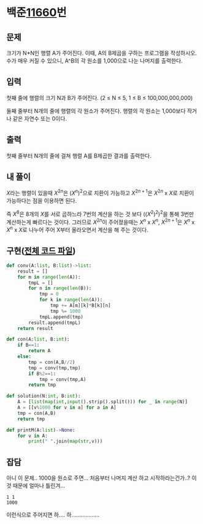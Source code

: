 # 백준[11660](https://www.acmicpc.net/problem/10830)번
## 문제
 크기가 N*N인 행렬 A가 주어진다. 이때, A의 B제곱을 구하는 프로그램을 작성하시오. 수가 매우 커질 수 있으니, A^B의 각 원소를 1,000으로 나눈 나머지를 출력한다.

## 입력
 첫째 줄에 행렬의 크기 N과 B가 주어진다. (2 ≤ N ≤  5, 1 ≤ B ≤ 100,000,000,000)

 둘째 줄부터 N개의 줄에 행렬의 각 원소가 주어진다. 행렬의 각 원소는 1,000보다 작거나 같은 자연수 또는 0이다.


## 출력
 첫째 줄부터 N개의 줄에 걸쳐 행렬 A를 B제곱한 결과를 출력한다.

## 내 풀이
 $X$라는 행렬이 있을때 $X$<sup>$2n$</sup>은 ($X^n$)<sup>$2$</sup>으로 치환이 가능하고 $X$<sup>$2n+1$</sup>은 $X$<sup>$2n$</sup> x $X$로 치환이 가능하다는 점을 이용하면 된다.

 즉 $X^8$은 8개의 $X$를 서로 곱하느라 7번의 계산을 하는 것 보다 (($X$<sup>$2$</sup>)<sup>$2$</sup>)<sup>$2$</sup>을 통해 3번만 계산하는게 빠르다는 것이다. 그러므로 $X$<sup>$2n$</sup>이 주어졌을때는 $X$<sup>$n$</sup> x $X$<sup>$n$</sup>, $X$<sup>$2n+1$</sup>은 $X$<sup>$n$</sup> x $X$<sup>$n$</sup> x $X$로 나누어 주어 X부터 올라오면서 계산을 해 주는 것이다.

## 구현([전체 코드 파일](/baekjoon/10830행렬제곱/c.py))
``` python
def conv(A:list, B:list)->list:
	result = []
	for m in range(len(A)):
		tmpL = []
		for n in range(len(B)):
			tmp = 0
			for k in range(len(A)):
				tmp += A[m][k]*B[k][n]
				tmp %= 1000
			tmpL.append(tmp)
		result.append(tmpL)
	return result

def con(A:list, B:int):
	if B==1:
		return A
	else:
		tmp = con(A,B//2)
		tmp = conv(tmp,tmp)
		if B%2==1:
			tmp = conv(tmp,A)
		return tmp

def solution(N:int, B:int):
	A = [list(map(int,input().strip().split())) for _ in range(N)]
	A = [[v%1000 for v in a] for a in A]
	tmp = con(A,B)
	return tmp

def printM(A:list)->None:
	for v in A:
		print(" ".join(map(str,v)))
```

## 잡담
 아니 이 문제.. 1000을 원소로 주면... 처음부터 나머지 계산 하고 시작하라는건가..? 이것 때문에 얼마나 틀린겨...

    1 1
    1000
이런식으로 주어지면 하.... 하..................